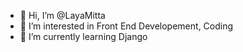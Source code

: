 - 👋 Hi, I’m @LayaMitta
- 👀 I’m interested in Front End Developement, Coding
- 🌱 I’m currently learning Django


<!---
LayaMitta/LayaMitta is a ✨ special ✨ repository because its `README.md` (this file) appears on your GitHub profile.
You can click the Preview link to take a look at your changes.
--->
